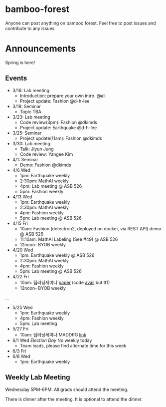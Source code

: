 # bamboo-forest
Anyone can post anything on bamboo forest. 
Feel free to post issues and contribute to any issues.

# Announcements

Spring is here! 

## Events

- 3/16: Lab meeting
  - Introduction: prepare your own intro. @all
  - Project update: Fashion @d-h-lee
- 3/18: Seminar
  - Topic TBA
- 3/23: Lab meeting
  - Code review(3pm): Fashion @dkimds
  - Project update: Earthquake @d-h-lee
- 3/25: Seminar
  - Project update(11am): Fashion @dkimds
- 3/30: Lab meeting
  - Talk: Jiyun Jung
  - Code review: Yangee Kim
- 4/1: Seminar
  - Demo: Fashion @dkimds
- 4/6 Wed
  - 1pm: Earthquake weekly
  - 2:30pm: MathAI weekly
  - 4pm: Lab meeting @ ASB 526
  - 5pm: Fashion weekly 
- 4/13 Wed
  - 1pm: Earthquake weekly
  - 2:30pm: MathAI weekly
  - 4pm: Fashion weekly 
  - 5pm: Lab meeting @ ASB 526
- 4/15 Fri
  - 10am: Fashion (detectron2, deployed on docker, via REST API) demo @ ASB 526
  - 11:10am: MathAI Labeling (See #49) @ ASB 526
  - 12noon- BYOB weekly 
- 4/20 Wed
  - 1pm: Earthquake weekly @ ASB 526
  - 2:30pm: MathAI weekly
  - 4pm: Fashion weekly 
  - 5pm: Lab meeting @ ASB 526
- 4/22 Fri
  - 10am: 딥러닝세미나 [paper](https://arxiv.org/abs/1706.02275) (code [avail](https://github.com/openai/maddpg) but tf1)
  - 12noon- BYOB weekly 

...

- 5/25 Wed
  - 1pm: Earthquake weekly 
  - 4pm: Fashion weekly
  - 5pm: Lab meeting 
- 5/27 Fri  
  - 10am: 딥러닝세미나 MADDPG [link](https://antonai.blog/multi-agent-reinforcement-learning-openais-maddpg/)
- 6/1 Wed *Election Day* No weekly today
  - Team leads, please find alternate time for this week   
- 6/3 Fri
- 6/8 Wed
  - 1pm: Earthquake weekly 

## Weekly Lab Meeting

Wednesday 5PM-6PM. 
All grads should attend the meeting. 

There is dinner after the meeting. 
It is optional to attend the dinner. 
